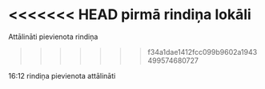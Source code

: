 <<<<<<< HEAD
pirmā rindiņa lokāli
=======
Attālināti pievienota rindiņa
>>>>>>> f34a1dae1412fcc099b9602a1943499574680727


16:12 rindiņa pievienota attālināti
